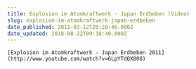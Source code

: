 ```yaml
---
title: Explosion im Atomkraftwerk - Japan Erdbeben (Video)
slug: explosion-im-atomkraftwerk-japan-erdbeben
date_published: 2011-03-12T20:28:46.000Z
date_updated: 2018-08-22T09:38:40.000Z
---
```


`[Explosion im Atomkraftwerk - Japan Erdbeben 2011](http://www.youtube.com/watch?v=6LpYTdQX808)`
